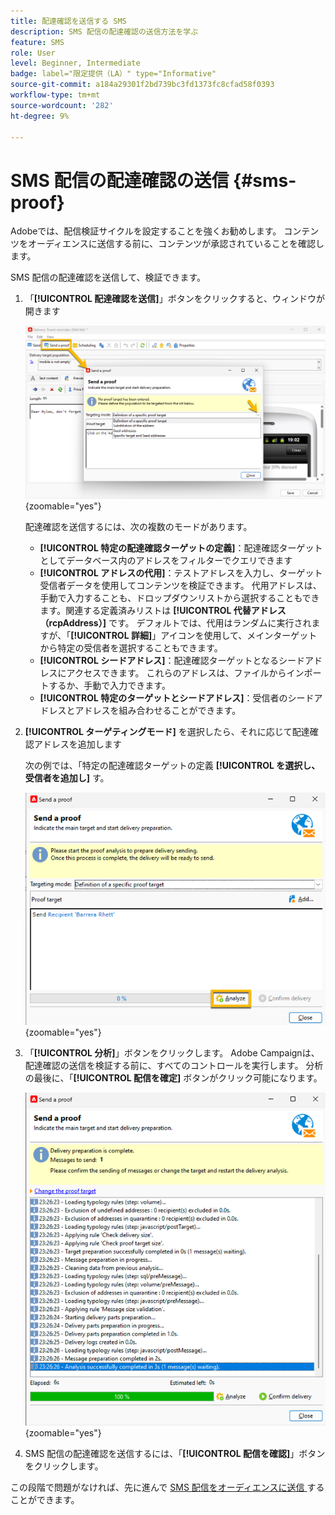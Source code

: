 ```yaml
---
title: 配達確認を送信する SMS
description: SMS 配信の配達確認の送信方法を学ぶ
feature: SMS
role: User
level: Beginner, Intermediate
badge: label="限定提供（LA）" type="Informative"
source-git-commit: a184a29301f2bd739bc3fd1373fc8cfad58f0393
workflow-type: tm+mt
source-wordcount: '282'
ht-degree: 9%

---
```



# SMS 配信の配達確認の送信 {#sms-proof}

Adobeでは、配信検証サイクルを設定することを強くお勧めします。 コンテンツをオーディエンスに送信する前に、コンテンツが承認されていることを確認します。

SMS 配信の配達確認を送信して、検証できます。

1. 「**[!UICONTROL 配達確認を送信]**」ボタンをクリックすると、ウィンドウが開きます

   ![](assets/proof_targeting.png){zoomable="yes"}

   配達確認を送信するには、次の複数のモードがあります。

   * **[!UICONTROL 特定の配達確認ターゲットの定義]**：配達確認ターゲットとしてデータベース内のアドレスをフィルターでクエリできます
   * **[!UICONTROL アドレスの代用]**：テストアドレスを入力し、ターゲット受信者データを使用してコンテンツを検証できます。 代用アドレスは、手動で入力することも、ドロップダウンリストから選択することもできます。関連する定義済みリストは **[!UICONTROL 代替アドレス（rcpAddress）]** です。
デフォルトでは、代用はランダムに実行されますが、「**[!UICONTROL 詳細]**」アイコンを使用して、メインターゲットから特定の受信者を選択することもできます。
   * **[!UICONTROL シードアドレス]**：配達確認ターゲットとなるシードアドレスにアクセスできます。 これらのアドレスは、ファイルからインポートするか、手動で入力できます。
   * **[!UICONTROL 特定のターゲットとシードアドレス]**：受信者のシードアドレスとアドレスを組み合わせることができます。

1. **[!UICONTROL ターゲティングモード]** を選択したら、それに応じて配達確認アドレスを追加します

   次の例では、「特定の配達確認ターゲットの定義 **[!UICONTROL を選択し、受信者を追加し]** す。

   ![](assets/proof_recipient.png){zoomable="yes"}

1. 「**[!UICONTROL 分析]**」ボタンをクリックします。
Adobe Campaignは、配達確認の送信を検証する前に、すべてのコントロールを実行します。 分析の最後に、「**[!UICONTROL 配信を確定]** ボタンがクリック可能になります。

   ![](assets/proof_analyze.png){zoomable="yes"}

1. SMS 配信の配達確認を送信するには、「**[!UICONTROL 配信を確認]**」ボタンをクリックします。

この段階で問題がなければ、先に進んで [SMS 配信をオーディエンスに送信 ](sms-audience.md) することができます。
